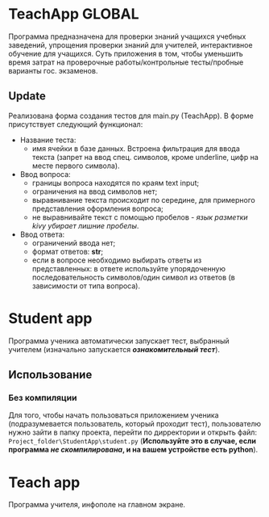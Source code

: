 <!-- GLOBAL DOC FOR TEACHAPP -->
# TeachApp GLOBAL

Программа предназначена для проверки знаний учащихся учебных заведений, упрощения проверки знаний для учителей, интерактивное обучение для учащихся. 
Суть приложения в том, чтобы уменьшить время затрат на проверочные работы/контрольные тесты/пробные варианты гос. экзаменов.

## Update

Реализована форма создания тестов для main.py (TeachApp). В форме присутствует следующий функционал:
- Название теста:
	* имя ячейки в базе данных. Встроена фильтрация для ввода текста (запрет на ввод спец. символов, кроме underline, цифр на месте первого символа).
- Ввод вопроса:
	* границы вопроса находятся по краям text input;
	* ограничения на ввод символов нет;
	* выравнивание текста происходит по середине, для примерного представления оформления вопроса;
	* не выравнивайте текст с помощью пробелов - _язык разметки kivy убирает лишние пробелы_.
- Ввод ответа:
	* ограничений ввода нет;
	* формат ответов: **str**;
	* если в вопросе необходимо выбирать ответы из представленных: в ответе используйте упорядоченную последовательность символов/один символ из ответов (в зависимости от типа вопроса).

# Student app

Программа ученика автоматически запускает тест, выбранный учителем (изначально запускается ***ознакомительный тест***).

## Использование

### Без компиляции
Для того, чтобы начать пользоваться приложением ученика (подразумевается пользователь, который проходит тест), пользователю нужно зайти в папку проекта, перейти по дирректории и открыть файл:
`Project_folder\StudentApp\student.py`
(**Используйте это в случае, если программа _не скомпилирована_, и на вашем устройстве есть python**).


# Teach app

Программа учителя, инфополе на главном экране.

